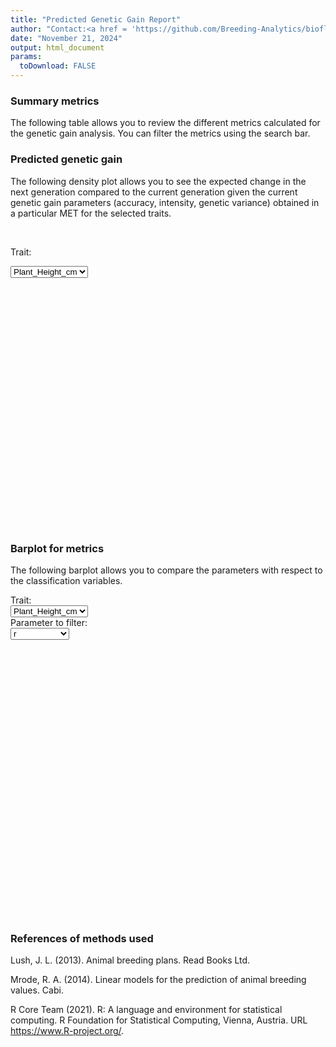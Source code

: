 ```yaml
---
title: "Predicted Genetic Gain Report"
author: "Contact:<a href = 'https://github.com/Breeding-Analytics/bioflow' target = '_blank'>Breeding Analytics Team, OneCGIAR</a> breedinganalytics@cgiar.org"
date: "November 21, 2024"  
output: html_document
params:
  toDownload: FALSE
---
```









### Summary metrics

The following table allows you to review the different metrics calculated for the genetic gain analysis. You can filter the metrics using the search bar.

<!--html_preserve--><div class="datatables html-widget html-widget-output shiny-report-size html-fill-item" id="pggApp_1-outb46c39496264609d" style="width:100%;height:auto;"></div><!--/html_preserve-->

### Predicted genetic gain

The following density plot allows you to see the expected change in the next generation compared to the current generation given the current genetic gain parameters (accuracy, intensity, genetic variance) obtained in a particular MET for the selected traits.

<p>&nbsp;</p>

<!--html_preserve--><div class="form-group shiny-input-container">
<label class="control-label" id="pggApp_1-traitFilterPredictions2D2-label" for="pggApp_1-traitFilterPredictions2D2">Trait:</label>
<div>
<select id="pggApp_1-traitFilterPredictions2D2" class="shiny-input-select"><option value="Plant_Height_cm" selected>Plant_Height_cm</option>
<option value="Ear_Height_cm">Ear_Height_cm</option>
<option value="Yield_Mg_ha">Yield_Mg_ha</option></select>
<script type="application/json" data-for="pggApp_1-traitFilterPredictions2D2" data-nonempty="">{"plugins":["selectize-plugin-a11y"]}</script>
</div>
</div><!--/html_preserve-->

<!--html_preserve--><div class="plotly html-widget html-widget-output shiny-report-size shiny-report-theme html-fill-item" id="pggApp_1-out7c53ae95e6a2210e" style="width:100%;height:400px;"></div><!--/html_preserve-->

### Barplot for metrics 

The following barplot allows you to compare the parameters with respect to the classification variables.

<!--html_preserve--><div class="shiny-input-panel">
<div class="shiny-flow-layout">
<div>
<div class="form-group shiny-input-container">
<label class="control-label" id="pggApp_1-parameterMetricsBy-label" for="pggApp_1-parameterMetricsBy">Trait:</label>
<div>
<select id="pggApp_1-parameterMetricsBy" class="shiny-input-select"><option value="Plant_Height_cm" selected>Plant_Height_cm</option>
<option value="Ear_Height_cm">Ear_Height_cm</option>
<option value="Yield_Mg_ha">Yield_Mg_ha</option></select>
<script type="application/json" data-for="pggApp_1-parameterMetricsBy" data-nonempty="">{"plugins":["selectize-plugin-a11y"]}</script>
</div>
</div>
</div>
<div>
<div class="form-group shiny-input-container">
<label class="control-label" id="pggApp_1-parameterMetrics-label" for="pggApp_1-parameterMetrics">Parameter to filter:</label>
<div>
<select id="pggApp_1-parameterMetrics" class="shiny-input-select"><option value="r" selected>r</option>
<option value="r2">r2</option>
<option value="sigmaG">sigmaG</option>
<option value="meanG">meanG</option>
<option value="max.G">max.G</option>
<option value="cycleLength">cycleLength</option>
<option value="i">i</option>
<option value="R">R</option>
<option value="PGG">PGG</option>
<option value="nEnvs">nEnvs</option>
<option value="nInds">nInds</option>
<option value="nIndsSel">nIndsSel</option></select>
<script type="application/json" data-for="pggApp_1-parameterMetrics" data-nonempty="">{"plugins":["selectize-plugin-a11y"]}</script>
</div>
</div>
</div>
</div>
</div><!--/html_preserve-->
<p>&nbsp;</p>

<!--html_preserve--><div class="plotly html-widget html-widget-output shiny-report-size shiny-report-theme html-fill-item" id="pggApp_1-out6ffa88a1e90cafbe" style="width:100%;height:400px;"></div><!--/html_preserve-->

### References of methods used

Lush, J. L. (2013). Animal breeding plans. Read Books Ltd.

Mrode, R. A. (2014). Linear models for the prediction of animal breeding values. Cabi.

R Core Team (2021). R: A language and environment for statistical computing. R Foundation for Statistical Computing, Vienna, Austria. URL https://www.R-project.org/.

<p>&nbsp;</p>


